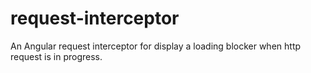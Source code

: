 # request-interceptor
An Angular request interceptor for display a loading blocker when http request is in progress.
